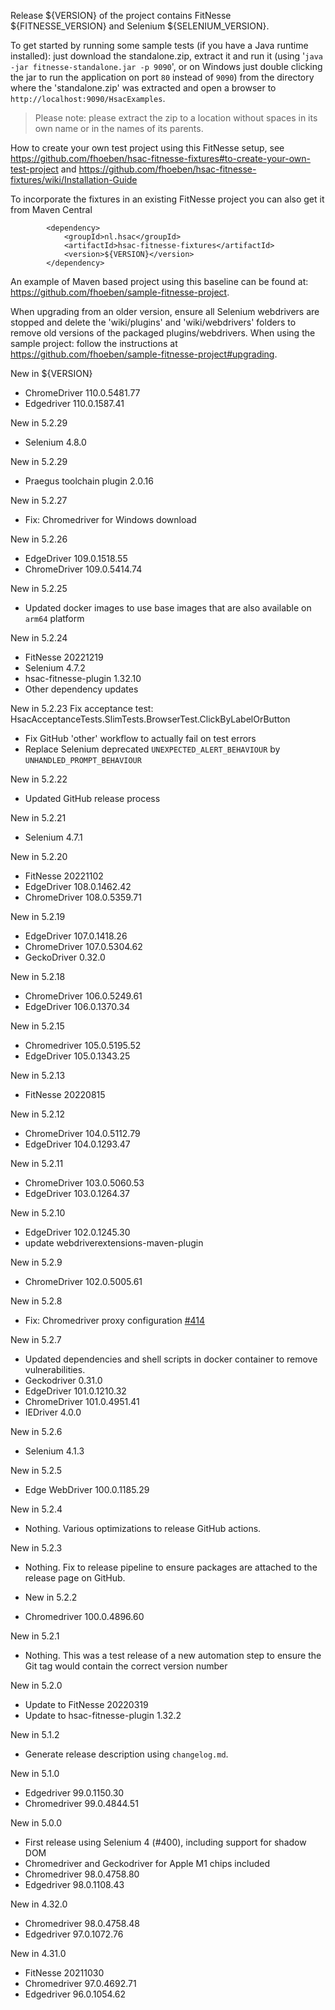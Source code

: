 Release ${VERSION} of the project contains FitNesse ${FITNESSE_VERSION} and Selenium ${SELENIUM_VERSION}.

To get started by running some sample tests (if you have a Java runtime installed): just download the standalone.zip, extract it and run it (using '`java -jar fitnesse-standalone.jar -p 9090`', or on Windows just double clicking the jar to run the application on port `80` instead of `9090`) from the directory where the 'standalone.zip' was extracted and open a browser to `http://localhost:9090/HsacExamples`.

> Please note: please extract the zip to a location without spaces in its own name or in the names of its parents.

How to create your own test project using this FitNesse setup, see https://github.com/fhoeben/hsac-fitnesse-fixtures#to-create-your-own-test-project and https://github.com/fhoeben/hsac-fitnesse-fixtures/wiki/Installation-Guide

To incorporate the fixtures in an existing FitNesse project you can also get it from Maven Central

```
        <dependency>
            <groupId>nl.hsac</groupId>
            <artifactId>hsac-fitnesse-fixtures</artifactId>
            <version>${VERSION}</version>
        </dependency>
```

An example of Maven based project using this baseline can be found at: https://github.com/fhoeben/sample-fitnesse-project.

When upgrading from an older version, ensure all Selenium webdrivers are stopped and delete the 'wiki/plugins' and 'wiki/webdrivers' folders to remove old versions of the packaged plugins/webdrivers. When using the sample project: follow the instructions at https://github.com/fhoeben/sample-fitnesse-project#upgrading.

New in ${VERSION}
- ChromeDriver 110.0.5481.77
- Edgedriver 110.0.1587.41

New in 5.2.29
- Selenium 4.8.0

New in 5.2.29
- Praegus toolchain plugin 2.0.16

New in 5.2.27
- Fix: Chromedriver for Windows download

New in 5.2.26
- EdgeDriver 109.0.1518.55
- ChromeDriver 109.0.5414.74

New in 5.2.25
- Updated docker images to use base images that are also available on `arm64` platform

New in 5.2.24
- FitNesse 20221219
- Selenium 4.7.2
- hsac-fitnesse-plugin 1.32.10
- Other dependency updates

New in 5.2.23
  Fix acceptance test: HsacAcceptanceTests.SlimTests.BrowserTest.ClickByLabelOrButton
- Fix GitHub 'other' workflow to actually fail on test errors
- Replace Selenium deprecated `UNEXPECTED_ALERT_BEHAVIOUR` by `UNHANDLED_PROMPT_BEHAVIOUR`

New in 5.2.22
- Updated GitHub release process

New in 5.2.21
- Selenium 4.7.1

New in 5.2.20
- FitNesse 20221102
- EdgeDriver 108.0.1462.42
- ChromeDriver 108.0.5359.71

New in 5.2.19
- EdgeDriver 107.0.1418.26
- ChromeDriver 107.0.5304.62
- GeckoDriver 0.32.0

New in 5.2.18
- ChromeDriver 106.0.5249.61
- EdgeDriver 106.0.1370.34

New in 5.2.15
- Chromedriver 105.0.5195.52
- EdgeDriver 105.0.1343.25

New in 5.2.13
- FitNesse 20220815

New in 5.2.12
- ChromeDriver 104.0.5112.79
- EdgeDriver 104.0.1293.47

New in 5.2.11
- ChromeDriver 103.0.5060.53
- EdgeDriver 103.0.1264.37
  
New in 5.2.10
- EdgeDriver 102.0.1245.30
- update webdriverextensions-maven-plugin

New in 5.2.9
- ChromeDriver 102.0.5005.61

New in 5.2.8
- Fix: Chromedriver proxy configuration [#414](https://github.com/fhoeben/hsac-fitnesse-fixtures/pull/414)

New in 5.2.7
- Updated dependencies and shell scripts in docker container to remove vulnerabilities.
- Geckodriver 0.31.0
- EdgeDriver 101.0.1210.32
- ChromeDriver 101.0.4951.41
- IEDriver 4.0.0

New in 5.2.6
- Selenium 4.1.3

New in 5.2.5
- Edge WebDriver 100.0.1185.29

New in 5.2.4
- Nothing. Various optimizations to release GitHub actions.

New in 5.2.3
- Nothing. Fix to release pipeline to ensure packages are attached to the release page on GitHub.

- New in 5.2.2
- Chromedriver 100.0.4896.60

New in 5.2.1
- Nothing. This was a test release of a new automation step to ensure the Git tag would contain the correct version number

New in 5.2.0
- Update to FitNesse 20220319
- Update to hsac-fitnesse-plugin 1.32.2

New in 5.1.2
- Generate release description using `changelog.md`.  

New in 5.1.0
- Edgedriver 99.0.1150.30
- Chromedriver 99.0.4844.51

New in 5.0.0
- First release using Selenium 4 (#400), including support for shadow DOM
- Chromedriver and Geckodriver for Apple M1 chips included
- Chromedriver 98.0.4758.80
- Edgedriver 98.0.1108.43

New in 4.32.0
- Chromedriver 98.0.4758.48
- Edgedriver 97.0.1072.76

New in 4.31.0
- FitNesse 20211030
- Chromedriver 97.0.4692.71
- Edgedriver 96.0.1054.62
